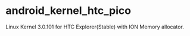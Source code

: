 android_kernel_htc_pico
=======================

Linux Kernel 3.0.101 for HTC Explorer(Stable) with ION Memory allocator.
